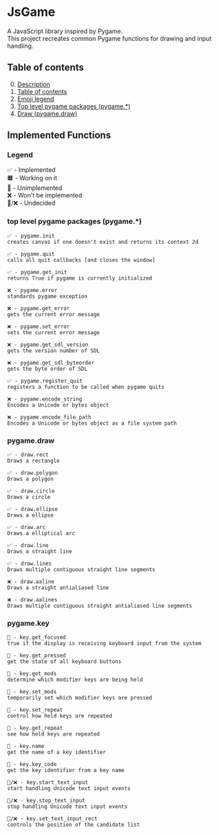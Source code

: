 # JsGame

A JavaScript library inspired by Pygame.  
This project recreates common Pygame functions for drawing and input handling.

## Table of contents

0. [Description](#jsgame)
1. [Table of contents](#table-of-contents)
2. [Emoji legend](#legend)
3. [Top level pygame packages (pygame.*)](#top-level-pygame-packages-pygame)
4. [Draw (pygame.draw)](#pygamedraw)

## Implemented Functions
### Legend
✅ - Implemented<br>
🟧 - Working on it<br>
🔳 - Unimplemented<br>
❌ - Won't be implemented<br>
🔳/❌ - Undecided<br>

### top level pygame packages (pygame.*)
```
✅ - pygame.init
creates canvas if one doesn't exist and returns its context 2d

✅ - pygame.quit
calls all quit callbacks [and closes the window]

✅ - pygame.get_init
returns True if pygame is currently initialized

❌ - pygame.error
standards pygame exception

❌ - pygame.get_error
gets the current error message

❌ - pygame.set_error
sets the current error message

❌ - pygame.get_sdl_version
gets the version number of SDL

❌ - pygame.get_sdl_byteorder
gets the byte order of SDL

✅ - pygame.register_quit
registers a function to be called when pygame quits

❌ - pygame.encode_string
Encodes a Unicode or bytes object

❌ - pygame.encode_file_path
Encodes a Unicode or bytes object as a file system path
```

### pygame.draw
```
✅ - draw.rect
Draws a rectangle

✅ - draw.polygon
Draws a polygon

✅ - draw.circle
Draws a circle

✅ - draw.ellipse
Draws a ellipse

✅ - draw.arc
Draws a elliptical arc

✅ - draw.line
Draws a straight line

✅ - draw.lines
Draws multiple contiguous straight line segments

❌ - draw.aaline
Draws a straight antialiased line

❌ - draw.aalines
Draws multiple contiguous straight antialiased line segments
```

### pygame.key
```
🔳 - key.get_focused
true if the display is receiving keyboard input from the system

🔳 - key.get_pressed
get the state of all keyboard buttons

🔳 - key.get_mods
determine which modifier keys are being held

🔳 - key.set_mods
temporarily set which modifier keys are pressed

🔳 - key.set_repeat
control how held keys are repeated

🔳 - key.get_repeat
see how held keys are repeated

🔳 - key.name
get the name of a key identifier

🔳 - key.key_code
get the key identifier from a key name

🔳/❌ - key.start_text_input
start handling Unicode text input events

🔳/❌ - key.stop_text_input
stop handling Unicode text input events

🔳/❌ - key.set_text_input_rect
controls the position of the candidate list
```